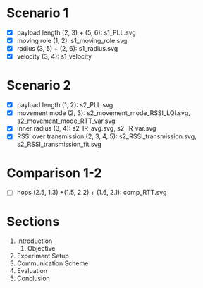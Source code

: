 # Scenario 1

- [x] payload length (2, 3) + (5, 6): s1_PLL.svg
- [x] moving role (1, 2): s1_moving_role.svg
- [x] radius (3, 5) + (2, 6): s1_radius.svg
- [x] velocity (3, 4): s1_velocity

# Scenario 2

- [x] payload length (1, 2): s2_PLL.svg
- [x] movement mode (2, 3): s2_movement_mode_RSSI_LQI.svg, s2_movement_mode_RTT_var.svg
- [x] inner radius (3, 4): s2_IR_avg.svg, s2_IR_var.svg
- [x] RSSI over transmission (2, 3, 4, 5): s2_RSSI_transmission.svg, s2_RSSI_transmission_fit.svg

# Comparison 1-2

- [ ] hops (2.5, 1.3) +(1.5, 2.2) + (1.6, 2.1): comp_RTT.svg

# Sections

1. Introduction
    1. Objective
1. Experiment Setup
1. Communication Scheme
1. Evaluation
1. Conclusion